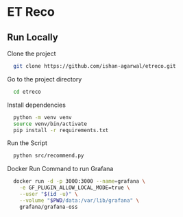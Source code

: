 
# ET Reco





## Run Locally

Clone the project

```bash
  git clone https://github.com/ishan-agarwal/etreco.git
```

Go to the project directory

```bash
  cd etreco
```

Install dependencies

```bash
  python -m venv venv
  source venv/bin/activate
  pip install -r requirements.txt
```

Run the Script

```bash
  python src/recommend.py
```

Docker Run Command to run Grafana 

```bash
  docker run -d -p 3000:3000 --name=grafana \
    -e GF_PLUGIN_ALLOW_LOCAL_MODE=true \
    --user "$(id -u)" \
    --volume "$PWD/data:/var/lib/grafana" \
    grafana/grafana-oss
```